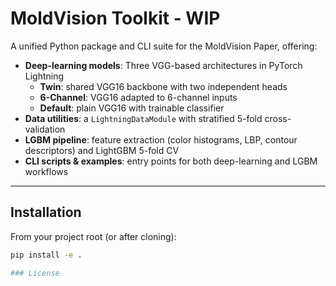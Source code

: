 # MoldVision Toolkit - WIP

A unified Python package and CLI suite for the MoldVision Paper, offering:

- **Deep-learning models**: Three VGG-based architectures in PyTorch Lightning  
  - **Twin**: shared VGG16 backbone with two independent heads  
  - **6-Channel**: VGG16 adapted to 6-channel inputs  
  - **Default**: plain VGG16 with trainable classifier
- **Data utilities**: a `LightningDataModule` with stratified 5-fold cross-validation  
- **LGBM pipeline**: feature extraction (color histograms, LBP, contour descriptors) and LightGBM 5-fold CV  
- **CLI scripts & examples**: entry points for both deep-learning and LGBM workflows  

---

## Installation

From your project root (or after cloning):

```bash
pip install -e .

### License
